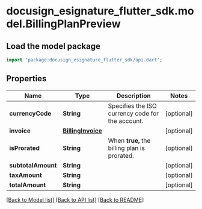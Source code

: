 # docusign_esignature_flutter_sdk.model.BillingPlanPreview

## Load the model package
```dart
import 'package:docusign_esignature_flutter_sdk/api.dart';
```

## Properties
Name | Type | Description | Notes
------------ | ------------- | ------------- | -------------
**currencyCode** | **String** | Specifies the ISO currency code for the account. | [optional] 
**invoice** | [**BillingInvoice**](BillingInvoice.md) |  | [optional] 
**isProrated** | **String** | When **true,** the billing plan is prorated. | [optional] 
**subtotalAmount** | **String** |  | [optional] 
**taxAmount** | **String** |  | [optional] 
**totalAmount** | **String** |  | [optional] 

[[Back to Model list]](../README.md#documentation-for-models) [[Back to API list]](../README.md#documentation-for-api-endpoints) [[Back to README]](../README.md)



